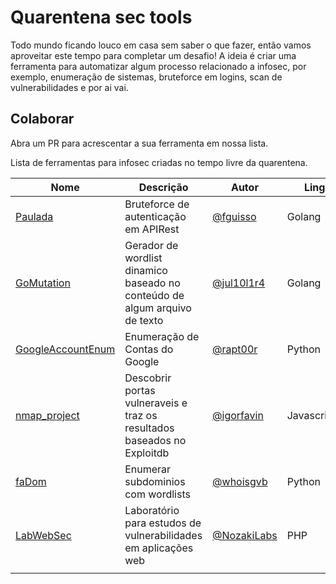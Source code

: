 # Quarentena sec tools

Todo mundo ficando louco em casa sem saber o que fazer, então vamos aproveitar este tempo para completar um desafio!
A ideia é criar uma ferramenta para automatizar algum processo relacionado a infosec, por exemplo, enumeração de sistemas, bruteforce em logins, scan de vulnerabilidades e por ai vai.

## Colaborar
Abra um PR para acrescentar a sua ferramenta em nossa lista.

Lista de ferramentas para infosec criadas no tempo livre da quarentena.

|Nome|Descrição|Autor|Linguagem|Estado|
|---|---|---|---|---|
|[Paulada](https://github.com/fguisso/paulada)|Bruteforce de autenticação em APIRest|[@fguisso](https://github.com/fguisso)|Golang|Em desenvolvimento|
|[GoMutation](https://github.com/Jul10l1r4/gomutation)|Gerador de wordlist dinamico baseado no conteúdo de algum arquivo de texto|[@jul10l1r4](https://github.com/Jul10l1r4)|Golang|Em desenvolvimento|
|[GoogleAccountEnum](https://github.com/vitor-fernandes/GoogleAccountEnum)|Enumeração de Contas do Google|[@rapt00r](https://github.com/vitor-fernandes)|Python|Em desenvolvimento|
|[nmap_project](https://github.com/igorfavin/nmap_project)|Descobrir portas vulneraveis e traz os resultados baseados no Exploitdb|[@igorfavin](https://github.com/igorfavin)|Javascript(nodejs)|Em desenvolvimento|
|[faDom](https://github.com/whoisgvb/fadom)|Enumerar subdominios com wordlists|[@whoisgvb](https://github.com/whoisgvb)|Python|Em desenvolvimento|
|[LabWebSec](https://github.com/NozakiLabs/lab-web-sec)|Laboratório para estudos de vulnerabilidades em aplicações web|[@NozakiLabs](https://github.com/NozakiLabs)|PHP|Em desenvolvimento|
|  |  |  |  |  |
